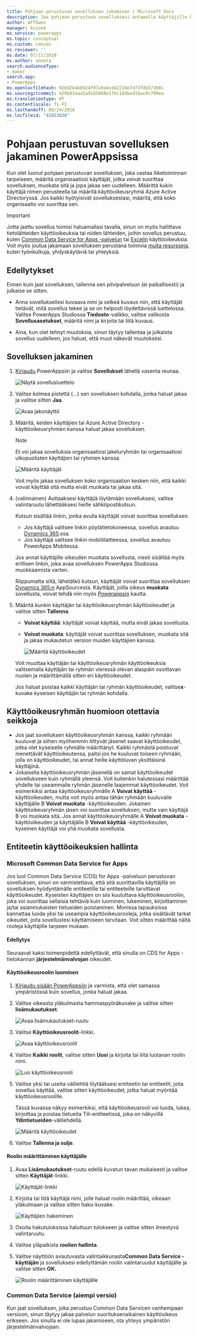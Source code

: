 ```yaml
---
title: Pohjaan perustuvan sovelluksen jakaminen | Microsoft Docs
description: Jaa pohjaan perustuva sovelluksesi antamalla käyttäjille käyttöoikeus sen suorittamiseen tai muokkaamiseen
author: AFTOwen
manager: kvivek
ms.service: powerapps
ms.topic: conceptual
ms.custom: canvas
ms.reviewer: ''
ms.date: 07/11/2018
ms.author: anneta
search.audienceType:
- maker
search.app:
- PowerApps
ms.openlocfilehash: 926d2b4b0d24f07a9a4cd42216e7d737db57308c
ms.sourcegitcommit: 429b83aaa5a91d5868e1fbc169bed1bac0c709ea
ms.translationtype: HT
ms.contentlocale: fi-FI
ms.lasthandoff: 08/24/2018
ms.locfileid: "42853838"
---
```

# <a name="share-a-canvas-app-in-powerapps"></a>Pohjaan perustuvan sovelluksen jakaminen PowerAppsissa

Kun olet luonut pohjaan perustuvan sovelluksen, joka vastaa liiketoiminnan tarpeiseen, määritä organisaatiosi käyttäjät, jotka voivat suorittaa sovelluksen, muokata sitä ja jopa jakaa sen uudelleen. Määrittä kukin käyttäjä nimen perusteella tai määritä käyttöoikeusryhmä Azure Active Directoryssä. Jos kaikki hyötyisivät sovelluksestasi, määritä, että koko organisaatio voi suorittaa sen.

> [!IMPORTANT]
> Jotta jaettu sovellus toimisi haluamallasi tavalla, sinun on myös hallittava tietolähteiden käyttöoikeuksia tai niiden lähteiden, joihin sovellus perustuu, kuten [Common Data Service for Apps -palvelun](#common-data-service-for-apps) tai [Excelin](share-app-data.md) käyttöoikeuksia. Voit myös joutua jakamaan sovelluksen perustana toimivia [muita resursseja](share-app-resources.md), kuten työnkulkuja, yhdyskäytäviä tai yhteyksiä.

## <a name="prerequisites"></a>Edellytykset

Ennen kuin jaat sovelluksen, tallenna sen pilvipalveluun (ei paikallisesti) ja julkaise se sitten.

- Anna sovelluksellesi kuvaava nimi ja selkeä kuvaus niin, että käyttäjät tietävät, mitä sovellus tekee ja se on helposti löydettävissä luettelossa. Valitse PowerApps Studiossa **Tiedosto**-valikko, valitse valikosta **Sovellusasetukset**, määritä nimi ja kirjoita tai liitä kuvaus.

- Aina, kun olet tehnyt muutoksia, sinun täytyy tallentaa ja julkaista sovellus uudelleen, jos haluat, että muut näkevät muutoksesi.

## <a name="share-an-app"></a>Sovelluksen jakaminen

1. [Kirjaudu](https://web.powerapps.com?utm_source=padocs&utm_medium=linkinadoc&utm_campaign=referralsfromdoc) PowerAppsiin ja valitse **Sovellukset** lähellä vasenta reunaa.

    ![Näytä sovellusluettelo](./media/share-app/file-apps.png)

1. Valitse kolmea pistettä (...) sen sovelluksen kohdalla, jonka haluat jakaa ja valitse sitten **Jaa**.

    ![Avaa jakonäyttö](./media/share-app/ellipsis-share.png)

1. Määritä, keiden käyttäjien tai Azure Active Directory -käyttöoikeusryhmien kanssa haluat jakaa sovelluksen.

    > [!NOTE]
    > Et voi jakaa sovelluksia organisaatiosi jakeluryhmän tai organisaatiosi ulkopuolisten käyttäjien tai ryhmien kanssa.

    ![Määritä käyttäjät](./media/share-app/share-list.png)

    Voit myös jakaa sovelluksen koko organisaation kesken niin, että kaikki voivat käyttää sitä mutta eivät muokata tai jakaa sitä.

1. (valinnainen) Auttaaksesi käyttäjiä löytämään sovelluksesi, valitse valintaruutu lähettääksesi heille sähköpostikutsun.

    Kutsun sisältää linkin, jonka avulla käyttäjät voivat suorittaa sovelluksen.

    - Jos käyttäjä valitsee linkin pöytätietokoneessa, sovellus avautuu [Dynamics 365](http://home.dynamics.com):ssa.
    - Jos käyttäjä valitsee linkin mobiililaitteessa, sovellus avautuu PowerApps Mobilessa.

    Jos annat käyttäjille oikeuden muokata sovellusta, viesti sisältää myös erillisen linkin, joka avaa sovelluksen PowerApps Studiossa muokkaamista varten.

    Riippumatta siitä, lähetätkö kutsun, käyttäjät voivat suorittaa sovelluksen [Dynamics 365:n](http://home.dynamics.com) AppSourcesta. Käyttäjät, joilla oikeus **muokata** sovellusta, voivat tehdä niin myös [Powerappsin](http://web.powerapps.com?utm_source=padocs&utm_medium=linkinadoc&utm_campaign=referralsfromdoc) kautta.

1. Määritä kunkin käyttäjän tai käyttöoikeusryhmän käyttöoikeudet ja valitse sitten **Tallenna**.

    - **Voivat käyttää**: käyttäjät voivat käyttää, mutta eivät jakaa sovellusta.
    - **Voivat muokata**: käyttäjät voivat suorittaa sovelluksen, muokata sitä ja jakaa mukautetun version muiden käyttäjien kanssa.

        ![Määritä käyttöoikeudet](./media/share-app/edit-use.png)

    Voit muuttaa käyttäjän tai käyttöoikeusryhmän käyttöoikeuksia valitsemalla käyttäjän tai ryhmän vieressä olevan alaspäin osoittavan nuolen ja määrittämällä sitten eri käyttöoikeudet.

    Jos haluat poistaa kaikki käyttäjän tai ryhmän käyttöoikeudet, valitse**x**-kuvake kyseisen käyttäjän tai ryhmän kohdalla.

## <a name="security-group-considerations"></a>Käyttöoikeusryhmän huomioon otettavia seikkoja

- Jos jaat sovelluksen käyttöoikeusryhmän kanssa, kaikki ryhmään kuuluvat ja siihen myöhemmin liittyvät jäsenet saavat käyttöoikeudet, jotka olet kyseiselle ryhmälle määrittänyt. Kaikki ryhmästä poistuvat menettävät käyttöoikeutensa, paitsi jos he kuuluvat toiseen ryhmään, jolla on käyttöoikeudet, tai annat heille käyttöluvan yksittäisinä käyttäjinä.
- Jokaisella käyttöoikeusryhmän jäsenellä on samat käyttöoikeudet sovellukseen kuin ryhmällä yleensä. Voit kuitenkin halutessasi määrittää yhdelle tai useammalle ryhmän jäsenelle laajemmat käyttöoikeudet. Voit esimerkiksi antaa käyttöoikeusryhmälle A **Voivat käyttää** -käyttöoikeuden, mutta voit myös antaa tähän ryhmään kuuluvalle käyttäjälle B **Voivat muokata** -käyttöoikeuden. Jokainen käyttöoikeusryhmän jäsen voi suorittaa sovelluksen, mutta vain käyttäjä B voi muokata sitä. Jos annat käyttöoikeusryhmälle A **Voivat muokata** -käyttöoikeuden ja käyttäjälle B **Voivat käyttää** -käyttöoikeuden, kyseinen käyttäjä voi yhä muokata sovellusta.

## <a name="manage-entity-permissions"></a>Entiteetin käyttöoikeuksien hallinta

### <a name="common-data-service-for-apps"></a>Microsoft Common Data Service for Apps

Jos luot Common Data Service (CDS) for Apps -palveluun perustuvan sovelluksen, sinun on varmistettava, että sitä suorittavilla käyttäjillä on sovelluksen hyödyntämälle entiteetille tai entiteeteille tarvittavat käyttöoikeudet. Kyseisten käyttäjien on siis kuuluttava käyttöoikeusrooliin, joka voi suorittaa sellaisia tehtäviä kuin luominen, lukeminen, kirjoittaminen ja/tai asianmukaisten tietueiden poistaminen. Monissa tapauksissa kannattaa luoda yksi tai useampia käyttöoikeusrooleja, jotka sisältävät tarkat oikeudet, joita sovellustesi käyttämiseen tarvitaan. Voit sitten määrittää näitä rooleja käyttäjille tarpeen mukaan. 

#### <a name="prerequisite"></a>Edellytys

Seuraavat kaksi toimenpidettä edellyttävät, että sinulla on CDS for Apps -tietokannan **järjestelmänvalvojan** oikeudet.

#### <a name="create-a-security-role"></a>Käyttöoikeusroolin luominen

1. [Kirjaudu sisään PowerAppsiin](https://web.powerapps.com?utm_source=padocs&utm_medium=linkinadoc&utm_campaign=referralsfromdoc) ja varmista, että olet samassa ympäristössä kuin sovellus, jonka haluat jakaa.

1. Valitse oikeasta yläkulmasta hammaspyöräkuvake ja valitse sitten **lisämukautukset**.

    ![Avaa lisämukautukset-ruutu](media/share-app/advanced-customizations.png)

1. Valitse **Käyttöoikeusroolit**-linkki.

    ![Avaa käyttöoikeusroolit](media/share-app/security-roles.png)

1. Valitse **Kaikki roolit**, valitse sitten **Uusi** ja kirjoita tai liitä luotavan roolin nimi.

    ![Luo käyttöoikeusrooli](media/share-app/new-role.png)

1. Valitse yksi tai useita välilehtiä löytääksesi entiteetin tai entiteetit, joita sovellus käyttää, valitse sitten käyttöoikeudet, jotka haluat myöntää käyttöoikeusroolille.

    Tässä kuvassa näkyy esimerkiksi, että käyttöoikeusrooli voi luoda, lukea, kirjoittaa ja poistaa tietueita Tili-entiteetissä, joka on näkyvillä **Ydintietueiden**-välilehdellä.

    ![Määritä käyttöoikeudet](media/share-app/grant-access.png)

1. Valitse **Tallenna ja sulje**.

#### <a name="assign-a-user-to-a-role"></a>Roolin määrittäminen käyttäjälle

1. Avaa **Lisämukautukset**-ruutu edellä kuvatun tavan mukaisesti ja valitse sitten **Käyttäjät**-linkki.

    ![Käyttäjät-linkki](media/share-app/open-users.png)

1. Kirjoita tai liitä käyttäjä nimi, jolle haluat roolin määrittää, oikeaan yläkulmaan ja valitse sitten haku-kuvake.

    ![Käyttäjien hakeminen](media/share-app/search-users.png)

1. Osoita hakutuloksissa haluttuun tulokseen ja valitse sitten ilmestyvä valintaruutu.

1. Valitse yläpalkista **roolien hallinta**.

1. Valitse näyttöön avautuvasta valintaikkunasta**Common Data Service -käyttäjän** ja sovelluksesi edellyttämän roolin valintaruudut käyttäjälle ja valitse sitten **OK.**

    ![Roolin määrittäminen käyttäjälle](media/share-app/assign-users.png)

### <a name="common-data-service-previous-version"></a>Common Data Service (aiempi versio)

Kun jaat sovelluksen, joka perustuu Common Data Servicen vanhempaan versioon, sinun täytyy jakaa palvelun suorituksenaikainen käyttöoikeus erikseen. Jos sinulla ei ole lupaa jakamiseen, ota yhteys ympäristön järjestelmänvalvojaan.
